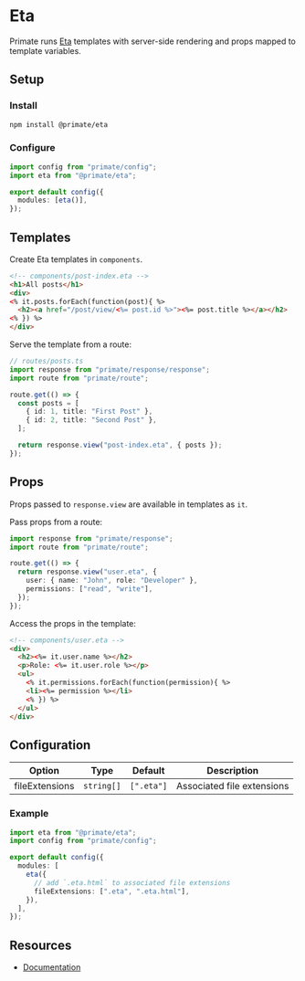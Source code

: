 # Eta

Primate runs [Eta][Documentation] templates with server-side rendering and props
mapped to template variables.

## Setup

### Install

```bash
npm install @primate/eta
```

### Configure

```ts
import config from "primate/config";
import eta from "@primate/eta";

export default config({
  modules: [eta()],
});
```

## Templates

Create Eta templates in `components`.

```html
<!-- components/post-index.eta -->
<h1>All posts</h1>
<div>
<% it.posts.forEach(function(post){ %>
  <h2><a href="/post/view/<%= post.id %>"><%= post.title %></a></h2>
<% }) %>
</div>
```

Serve the template from a route:

```ts
// routes/posts.ts
import response from "primate/response/response";
import route from "primate/route";

route.get(() => {
  const posts = [
    { id: 1, title: "First Post" },
    { id: 2, title: "Second Post" },
  ];

  return response.view("post-index.eta", { posts });
});
```

## Props

Props passed to `response.view` are available in templates as `it`.

Pass props from a route:

```ts
import response from "primate/response";
import route from "primate/route";

route.get(() => {
  return response.view("user.eta", {
    user: { name: "John", role: "Developer" },
    permissions: ["read", "write"],
  });
});
```

Access the props in the template:

```html
<!-- components/user.eta -->
<div>
  <h2><%= it.user.name %></h2>
  <p>Role: <%= it.user.role %></p>
  <ul>
    <% it.permissions.forEach(function(permission){ %>
    <li><%= permission %></li>
    <% }) %>
  </ul>
</div>
```

## Configuration

| Option         | Type       | Default    | Description                |
| -------------- | ---------- | ---------- | -------------------------- |
| fileExtensions | `string[]` | `[".eta"]` | Associated file extensions |

### Example

```ts
import eta from "@primate/eta";
import config from "primate/config";

export default config({
  modules: [
    eta({
      // add `.eta.html` to associated file extensions
      fileExtensions: [".eta", ".eta.html"],
    }),
  ],
});
```

## Resources

- [Documentation]

[Documentation]: https://eta.js.org
